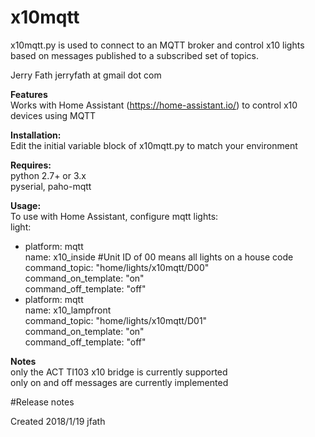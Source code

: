 # x10mqtt  
x10mqtt.py is used to connect to an MQTT broker and control x10 lights based on messages published to a subscribed set of topics.  
  
Jerry Fath jerryfath at gmail dot com  
  
 **Features**  
Works with Home Assistant (https://home-assistant.io/) to control x10 devices using MQTT  
  
 **Installation:**  
Edit the initial variable block of x10mqtt.py to match your environment  
  
 **Requires:**  
  python 2.7+ or 3.x  
  pyserial, paho-mqtt
  
 **Usage:**  
To use with Home Assistant, configure mqtt lights:  
light:  
  - platform: mqtt  
    name: x10_inside
    #Unit ID of 00 means all lights on a house code  
    command_topic: "home/lights/x10mqtt/D00"  
    command\_on\_template: "on"  
    command\_off\_template: "off"  
  - platform: mqtt  
    name: x10_lampfront  
    command_topic: "home/lights/x10mqtt/D01"  
    command\_on\_template: "on"  
    command\_off\_template: "off"  
  

**Notes**  
only the ACT TI103 x10 bridge is currently supported  
only on and off messages are currently implemented  
  
#Release notes  
  
Created 2018/1/19 jfath  

